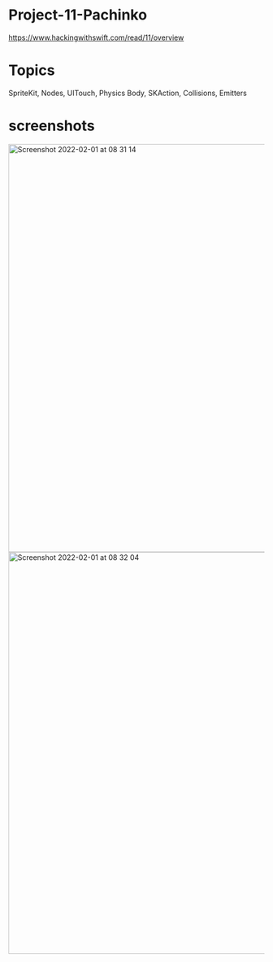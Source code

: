 # Project-11-Pachinko

https://www.hackingwithswift.com/read/11/overview

# Topics 
SpriteKit, Nodes, UITouch, Physics Body, SKAction, Collisions, Emitters

# screenshots

<img width="802" alt="Screenshot 2022-02-01 at 08 31 14" src="https://user-images.githubusercontent.com/79315087/151930334-5d6f9620-4fd3-46f8-a1c9-9dce67535051.png">
<img width="790" alt="Screenshot 2022-02-01 at 08 32 04" src="https://user-images.githubusercontent.com/79315087/151930339-c2b731a8-a727-48fb-8b52-2267275dfbbe.png">
